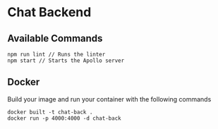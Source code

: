 # Chat Backend
## Available Commands
```
npm run lint // Runs the linter 
npm start // Starts the Apollo server 
```
## Docker
Build your image and run your container with the following commands
```
docker built -t chat-back .
docker run -p 4000:4000 -d chat-back
```
